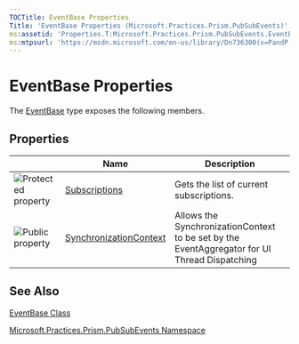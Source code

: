 ```yaml
---
TOCTitle: EventBase Properties
Title: 'EventBase Properties (Microsoft.Practices.Prism.PubSubEvents)'
ms:assetid: 'Properties.T:Microsoft.Practices.Prism.PubSubEvents.EventBase'
ms:mtpsurl: 'https://msdn.microsoft.com/en-us/library/Dn736300(v=PandP.50)'
---
```



# EventBase Properties

The [EventBase](https://msdn.microsoft.com/library/microsoft.practices.prism.pubsubevents.eventbase) type exposes the following members.

## Properties

<span id="propertyTableToggle"></span>
<table>

<thead>
<tr class="header">
<th> </th>
<th>Name</th>
<th>Description</th>
</tr>
</thead>
<tbody>
<tr class="odd">
<td><img src="https://msdn.microsoft.com/en-us/Dn736300.protproperty(en-us,PandP.50).gif" title="Protected property" /></td>
<td><a href="https://msdn.microsoft.com/library/microsoft.practices.prism.pubsubevents.eventbase.subscriptions">Subscriptions</a></td>
<td><div class="summary">
Gets the list of current subscriptions.
</div></td>
</tr>
<tr class="even">
<td><img src="https://msdn.microsoft.com/en-us/Dn736300.pubproperty(en-us,PandP.50).gif" title="Public property" /></td>
<td><a href="https://msdn.microsoft.com/library/microsoft.practices.prism.pubsubevents.eventbase.synchronizationcontext">SynchronizationContext</a></td>
<td><div class="summary">
Allows the SynchronizationContext to be set by the EventAggregator for UI Thread Dispatching
</div></td>
</tr>
</tbody>
</table>

## See Also

[EventBase Class](https://msdn.microsoft.com/library/microsoft.practices.prism.pubsubevents.eventbase)

[Microsoft.Practices.Prism.PubSubEvents Namespace](https://msdn.microsoft.com/library/microsoft.practices.prism.pubsubevents)

